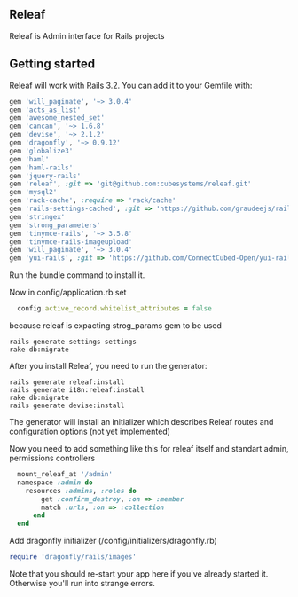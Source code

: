 ## Releaf

Releaf is Admin interface for Rails projects

## Getting started

Releaf will work with Rails 3.2.
You can add it to your Gemfile with:
```ruby
gem 'will_paginate', '~> 3.0.4'
gem 'acts_as_list'
gem 'awesome_nested_set'
gem 'cancan', '~> 1.6.8'
gem 'devise', '~> 2.1.2'
gem 'dragonfly', '~> 0.9.12'
gem 'globalize3'
gem 'haml'
gem 'haml-rails'
gem 'jquery-rails'
gem 'releaf', :git => 'git@github.com:cubesystems/releaf.git'
gem 'mysql2'
gem 'rack-cache', :require => 'rack/cache'
gem 'rails-settings-cached', :git => 'https://github.com/graudeejs/rails-settings-cached'
gem 'stringex'
gem 'strong_parameters'
gem 'tinymce-rails', '~> 3.5.8'
gem 'tinymce-rails-imageupload'
gem 'will_paginate', '~> 3.0.4'
gem 'yui-rails', :git => 'https://github.com/ConnectCubed-Open/yui-rails'
```

Run the bundle command to install it.

Now in config/application.rb set
```ruby
  config.active_record.whitelist_attributes = false
```
because releaf is expacting strog_params gem to be used


```console
rails generate settings settings
rake db:migrate
```


After you install Releaf, you need to run the generator:
```console
rails generate releaf:install
rails generate i18n:releaf:install
rake db:migrate
rails generate devise:install
```

The generator will install an initializer which describes Releaf routes and configuration options (not yet implemented)

Now you need to add something like this for releaf itself and standart admin,
permissions controllers
```ruby
  mount_releaf_at '/admin'
  namespace :admin do
    resources :admins, :roles do
        get :confirm_destroy, :on => :member
        match :urls, :on => :collection
      end
  end
```

Add dragonfly initializer (/config/initializers/dragonfly.rb)
```ruby
require 'dragonfly/rails/images'
```

Note that you should re-start your app here if you've already started it. Otherwise you'll run into strange errors.
